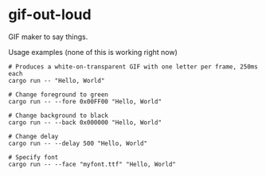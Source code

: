 # gif-out-loud

GIF maker to say things.

Usage examples (none of this is working right now)

    # Produces a white-on-transparent GIF with one letter per frame, 250ms each
    cargo run -- "Hello, World"

    # Change foreground to green
    cargo run -- --fore 0x00FF00 "Hello, World"

    # Change background to black
    cargo run -- --back 0x000000 "Hello, World"

    # Change delay
    cargo run -- --delay 500 "Hello, World"

    # Specify font
    cargo run -- --face "myfont.ttf" "Hello, World"
